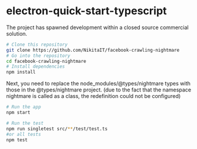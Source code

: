 # electron-quick-start-typescript

The project has spawned development within a closed source commercial solution.

```bash
# Clone this repository
git clone https://github.com/NikitaIT/facebook-crawling-nightmare
# Go into the repository
cd facebook-crawling-nightmare
# Install dependencies
npm install
```

Next, you need to replace the node_modules/@types/nightmare types with those in the @types/nightmare project. (due to the fact that the namespace nightmare is called as a class, the redefinition could not be configured)

```bash
# Run the app
npm start
```

```bash
# Run the test
npm run singletest src/**/test/test.ts
#or all tests
npm test
```
